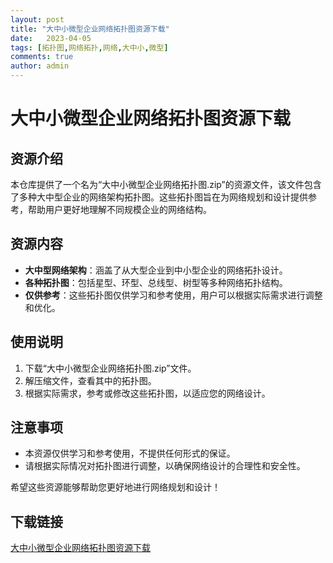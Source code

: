 ```yaml
---
layout: post
title: "大中小微型企业网络拓扑图资源下载"
date:   2023-04-05
tags: [拓扑图,网络拓扑,网络,大中小,微型]
comments: true
author: admin
---
```

# 大中小微型企业网络拓扑图资源下载

## 资源介绍

本仓库提供了一个名为“大中小微型企业网络拓扑图.zip”的资源文件，该文件包含了多种大中型企业的网络架构拓扑图。这些拓扑图旨在为网络规划和设计提供参考，帮助用户更好地理解不同规模企业的网络结构。

## 资源内容

- **大中型网络架构**：涵盖了从大型企业到中小型企业的网络拓扑设计。
- **各种拓扑图**：包括星型、环型、总线型、树型等多种网络拓扑结构。
- **仅供参考**：这些拓扑图仅供学习和参考使用，用户可以根据实际需求进行调整和优化。

## 使用说明

1. 下载“大中小微型企业网络拓扑图.zip”文件。
2. 解压缩文件，查看其中的拓扑图。
3. 根据实际需求，参考或修改这些拓扑图，以适应您的网络设计。

## 注意事项

- 本资源仅供学习和参考使用，不提供任何形式的保证。
- 请根据实际情况对拓扑图进行调整，以确保网络设计的合理性和安全性。

希望这些资源能够帮助您更好地进行网络规划和设计！

## 下载链接

[大中小微型企业网络拓扑图资源下载](https://pan.quark.cn/s/d41fb311d6e6)